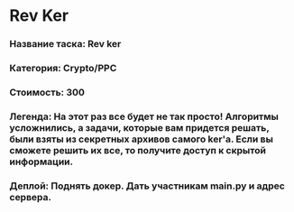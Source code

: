 # Rev Ker


### Название таска: Rev ker

### Категория: Crypto/PPC

### Стоимость: 300

### Легенда: На этот раз все будет не так просто! Алгоритмы усложнились, а задачи, которые вам придется решать, были взяты из секретных архивов самого ker'а. Если вы сможете решить их все, то получите доступ к скрытой информации.

### Деплой: Поднять докер. Дать участникам main.py и адрес сервера.